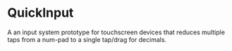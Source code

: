 # QuickInput

A an input system prototype for touchscreen devices that reduces multiple taps from a num-pad to a single tap/drag for decimals.
